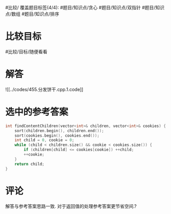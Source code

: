 #比较/
覆盖题目标签(4/4): #题目/知识点/贪心 #题目/知识点/双指针 #题目/知识点/数组 #题目/知识点/排序

# 比较目标

#比较/目标/随便看看

# 解答

![[../codes/455.分发饼干.cpp.1.code]]

# 选中的参考答案

``` cpp
int findContentChildren(vector<int>& children, vector<int>& cookies) {
	sort(children.begin(), children.end());
	sort(cookies.begin(), cookies.end());
	int child = 0, cookie = 0;
	while (child < children.size() && cookie < cookies.size()) {
		if (children[child] <= cookies[cookie]) ++child;
		++cookie;
	}
	return child;
}
```

# 评论

解答与参考答案思路一致.
对于返回值的处理参考答案更节省空间.?